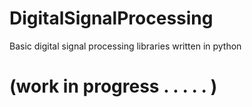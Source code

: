 # DigitalSignalProcessing
Basic digital signal processing libraries written in python 
# (work in progress . . . . . )
